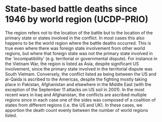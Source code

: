 # State-based battle deaths since 1946 by world region (UCDP-PRIO)

The region refers not to the location of the battle but to the location of the primary state or states involved in the conflict. In most cases this also happens to be the world region where the battle deaths occurred. This is true even where there was foreign state involvement from other world regions, but where that foreign state was not the primary state involved in the 'incompatibility' (e.g. territorial or governmental dispute). For instance in the Vietnam War, the region is listed as Asia, despite significant US involvement, since the primary state involved in the territorial dispute was South Vietnam. Conversely, the conflict listed as being between the US and al-Qaida is ascribed to the Americas, despite the fighting mostly taking place in Pakistan, Afghanistan and elsewhere in the Middle East (with the exception of the September 11 attacks on US soil in 2001). In the most recent wars in Iraq and Afghanistan, the conflicts are ascribed multiple regions since in each case one of the sides was composed of a coalition of states from different regions (i.e. the US and UK). In these cases, we apportion the death count evenly between the number of world regions listed.
